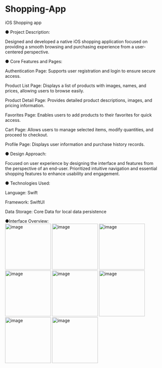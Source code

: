 # Shopping-App
iOS Shopping app 

● Project Description:

Designed and developed a native iOS shopping application focused on providing a smooth browsing and purchasing experience from a user-centered perspective.

● Core Features and Pages:

Authentication Page: Supports user registration and login to ensure secure access.

Product List Page: Displays a list of products with images, names, and prices, allowing users to browse easily.

Product Detail Page: Provides detailed product descriptions, images, and pricing information.

Favorites Page: Enables users to add products to their favorites for quick access.

Cart Page: Allows users to manage selected items, modify quantities, and proceed to checkout.

Profile Page: Displays user information and purchase history records.

● Design Approach:

Focused on user experience by designing the interface and features from the perspective of an end-user.
Prioritized intuitive navigation and essential shopping features to enhance usability and engagement.

● Technologies Used:

Language: Swift

Framework: SwiftUI

Data Storage: Core Data for local data persistence

●Interface Overview:  
<img width="150" alt="image" src="https://github.com/user-attachments/assets/4ab86ac5-1d86-4b55-bdfe-2b1f293671b2" />
<img width="150" alt="image" src="https://github.com/user-attachments/assets/b853f35f-bfef-48e9-b194-c215463265ae" />
<img width="150" alt="image" src="https://github.com/user-attachments/assets/85d51bab-24f6-4e22-bba5-56db98e218f0" />  
<img width="150" alt="image" src="https://github.com/user-attachments/assets/f2de1915-508f-44d1-a82e-6c341f3bba6c" />
<img width="150" alt="image" src="https://github.com/user-attachments/assets/ed0033e9-1dea-4fe1-97ad-b49716a3afd9" />
<img width="150" alt="image" src="https://github.com/user-attachments/assets/32fdbea3-8b15-4c0d-a17e-c7d92b7eee20" />
<img width="150" alt="image" src="https://github.com/user-attachments/assets/1d36e8b3-969a-4184-8951-5c1a9abc50a8" />
<img width="150" alt="image" src="https://github.com/user-attachments/assets/88afe9e4-e3f0-4a2c-a7ef-6284bc6cb05d" />





